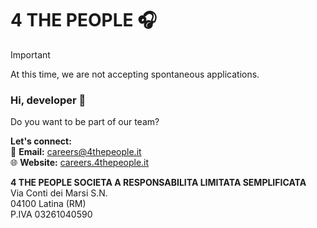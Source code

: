 # 4 THE PEOPLE 🎧

> [!IMPORTANT]
> At this time, we are not accepting spontaneous applications.

### Hi, developer 👋
Do you want to be part of our team?

**Let's connect:**\
📧 **Email:** careers@4thepeople.it  
🌐 **Website:** [careers.4thepeople.it](http://careers.4thepeople.it)  

**4 THE PEOPLE SOCIETA A RESPONSABILITA LIMITATA SEMPLIFICATA**\
Via Conti dei Marsi S.N.\
04100 Latina (RM)\
P.IVA 03261040590

